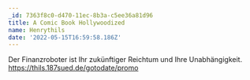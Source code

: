 ```yaml
---
_id: 7363f8c0-d470-11ec-8b3a-c5ee36a81d96
title: A Comic Book Hollywoodized
name: Henrythils
date: '2022-05-15T16:59:58.186Z'
---
```

Der Finanzroboter ist Ihr zukünftiger Reichtum und Ihre Unabhängigkeit. https://thils.187sued.de/gotodate/promo
